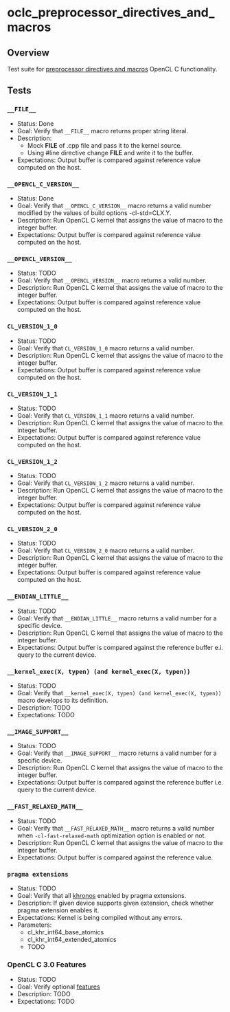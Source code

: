 # oclc_preprocessor_directives_and_macros

## Overview
Test suite for 
[preprocessor directives and macros](https://www.khronos.org/registry/OpenCL/specs/2.2/html/OpenCL_C.html#preprocessor-directives-and-macros) 
OpenCL C functionality.

## Tests

### `__FILE__`
* Status: Done
* Goal: Verify that `__FILE__` macro returns proper string literal.
* Description:
  * Mock __FILE__ of .cpp file and pass it to the kernel source.
  * Using #line directive change __FILE__ and write it to the buffer.
* Expectations: Output buffer is compared against reference value computed on the host.

### `__OPENCL_C_VERSION__`
* Status: Done
* Goal: Verify that `__OPENCL_C_VERSION__` macro returns a valid number modified by the values of build options -cl-std=CLX.Y.
* Description: Run OpenCL C kernel that assigns the value of macro to the integer buffer.
* Expectations: Output buffer is compared against reference value computed on the host.

### `__OPENCL_VERSION__`
* Status: TODO
* Goal: Verify that `__OPENCL_VERSION__` macro returns a valid number.
* Description: Run OpenCL C kernel that assigns the value of macro to the integer buffer.
* Expectations: Output buffer is compared against reference value computed on the host.

### `CL_VERSION_1_0`
* Status: TODO
* Goal: Verify that `CL_VERSION_1_0` macro returns a valid number.
* Description: Run OpenCL C kernel that assigns the value of macro to the integer buffer.
* Expectations: Output buffer is compared against reference value computed on the host.

### `CL_VERSION_1_1`
* Status: TODO
* Goal: Verify that `CL_VERSION_1_1` macro returns a valid number.
* Description: Run OpenCL C kernel that assigns the value of macro to the integer buffer.
* Expectations: Output buffer is compared against reference value computed on the host.

### `CL_VERSION_1_2`
* Status: TODO
* Goal: Verify that `CL_VERSION_1_2` macro returns a valid number.
* Description: Run OpenCL C kernel that assigns the value of macro to the integer buffer.
* Expectations: Output buffer is compared against reference value computed on the host.

### `CL_VERSION_2_0`
* Status: TODO
* Goal: Verify that `CL_VERSION_2_0` macro returns a valid number.
* Description: Run OpenCL C kernel that assigns the value of macro to the integer buffer.
* Expectations: Output buffer is compared against reference value computed on the host.

### `__ENDIAN_LITTLE__`
* Status: TODO
* Goal: Verify that `__ENDIAN_LITTLE__` macro returns a valid number for a specific device.
* Description: Run OpenCL C kernel that assigns the value of macro to the integer buffer.
* Expectations: Output buffer is compared against the reference buffer e.i. query to the current device.

### `__kernel_exec(X, typen) (and kernel_exec(X, typen))`
* Status: TODO
* Goal: Verify that `__kernel_exec(X, typen) (and kernel_exec(X, typen))` macro develops to its definition.
* Description: TODO
* Expectations: TODO

### `__IMAGE_SUPPORT__`
* Status: TODO
* Goal: Verify that `__IMAGE_SUPPORT__` macro returns a valid number for a specific device.
* Description: Run OpenCL C kernel that assigns the value of macro to the integer buffer.
* Expectations: Output buffer is compared against the reference buffer i.e. query to the current device.

### `__FAST_RELAXED_MATH__`
* Status: TODO
* Goal: Verify that `__FAST_RELAXED_MATH__` macro returns a valid number when `-cl-fast-relaxed-math` optimization option is enabled or not.
* Description: Run OpenCL C kernel that assigns the value of macro to the integer buffer.
* Expectations: Output buffer is compared against the reference value.

### `pragma extensions`
* Status: TODO
* Goal: Verify that all [khronos](https://www.khronos.org/registry/OpenCL/specs/3.0-unified/pdf/OpenCL_Ext.pdf) enabled by pragma extensions.
* Description: If given device supports given extension, check whether pragma extension enables it.
* Expectations: Kernel is being compiled without any errors.
* Parameters:
  * cl_khr_int64_base_atomics
  * cl_khr_int64_extended_atomics
  * TODO

### OpenCL C 3.0 Features
* Status: TODO
* Goal: Verify optional [features](https://www.khronos.org/registry/OpenCL/specs/3.0-unified/html/OpenCL_C.html#features)
* Description: TODO
* Expectations: TODO